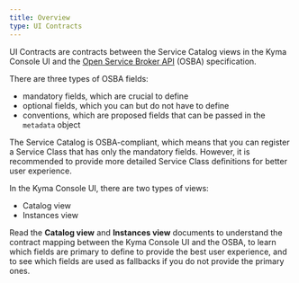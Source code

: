 ```yaml
---
title: Overview
type: UI Contracts
---
```


UI Contracts are contracts between the Service Catalog views in the Kyma Console UI and the [Open Service Broker API](https://www.openservicebrokerapi.org/) (OSBA) specification.

There are three types of OSBA fields:
* mandatory fields, which are crucial to define
* optional fields, which you can but do not have to define
* conventions, which are proposed fields that can be passed in the `metadata` object

The Service Catalog is OSBA-compliant, which means that you can register a Service Class that has only the mandatory fields.
However, it is recommended to provide more detailed Service Class definitions for better user experience.

In the Kyma Console UI, there are two types of views:
- Catalog view
- Instances view

Read the **Catalog view** and **Instances view** documents to understand the contract mapping between the Kyma Console UI and the OSBA, to learn which fields are primary to define to provide the best user experience, and to see which fields are used as fallbacks if you do not provide the primary ones.
